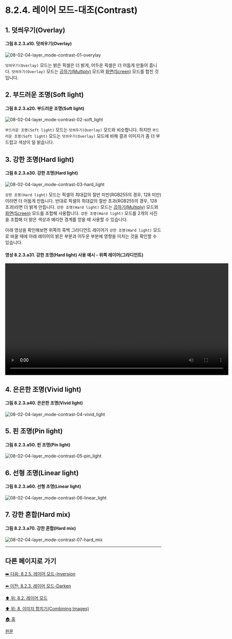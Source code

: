 # 8.2.4. 레이어 모드-대조(Contrast)
## 1. 덧씌우기(Overlay)
#### 그림 8.2.3.a10. 덧씌우기(Overlay)
![08-02-04-layer_mode-contrast-01-overylay](https://github.com/wonder13662/gimp/assets/15767104/9bebd04f-79a3-4588-bc22-7f058bf19732)

`덧씌우기(Overlay)` 모드는 밝은 픽셀은 더 밝게, 어두운 픽셀은 더 어둡게 만들어 줍니다. `덧씌우기(Overlay)` 모드는 [곱하기(Multiply)](https://wonder13662.github.io/gimp/2.10.36_ko/08-02-03-darken-layer-modes.html#3-%EA%B3%B1%ED%95%98%EA%B8%B0multiply) 모드와 [화면(Screen)](https://wonder13662.github.io/gimp/2.10.36_ko/08-02-02-lighten-layer-mode.html#3-%ED%99%94%EB%A9%B4screen) 모드를 합친 것입니다.

## 2. 부드러운 조명(Soft light)
#### 그림 8.2.3.a20. 부드러운 조명(Soft light)
![08-02-04-layer_mode-contrast-02-soft_light](https://github.com/wonder13662/gimp/assets/15767104/8e3e24ba-0476-46ae-b099-00650cff1f3b)

`부드러운 조명(Soft light)` 모드는 `덧씌우기(Overlay)` 모드와 비슷합니다. 하지만 `부드러운 조명(Soft light)` 모드는 `덧씌우기(Overlay)` 모드에 비해 결과 이미지가 좀 더 부드럽고 색상이 덜 밝습니다.

## 3. 강한 조명(Hard light)
#### 그림 8.2.3.a30. 강한 조명(Hard light)
![08-02-04-layer_mode-contrast-03-hard_light](https://github.com/wonder13662/gimp/assets/15767104/3121fc44-fd8a-400c-aecd-b5a353125dd2)

`강한 조명(Hard light)` 모드는 픽셀의 최대값의 절반 미만(RGB255의 경우, 128 미만)이라면 더 어둡게 만듭니다. 반대로 픽셀의 최대값의 절반 초과(RGB255의 경우, 128 초과)라면 더 밝게 만듭니다. `강한 조명(Hard light)` 모드는 [곱하기(Multiply)](https://wonder13662.github.io/gimp/2.10.36_ko/08-02-03-darken-layer-modes.html#3-%EA%B3%B1%ED%95%98%EA%B8%B0multiply) 모드와 [화면(Screen)](https://wonder13662.github.io/gimp/2.10.36_ko/08-02-02-lighten-layer-mode.html#3-%ED%99%94%EB%A9%B4screen) 모드를 조합해 사용합니다. `강한 조명(Hard light)` 모드를 2개의 사진을 조합해 더 밝은 색상과 예리한 경계를 얻을 때 사용할 수 있습니다.

아래 영상을 확인해보면 위쪽의 흑백 그라디언트 레이어가 `강한 조명(Hard light)` 모드로 바꿀 때에 아래 레이어의 밝은 부분과 어두운 부분에 영향을 미치는 것을 확인할 수 있습니다.

#### 영상 8.2.3.a31. 강한 조명(Hard light) 사용 예시 - 위쪽 레이어(그라디언트)
<video controls="controls" width="720" src="https://github.com/wonder13662/gimp/assets/15767104/69459325-9b49-42e8-aa9f-510fae7225f2"></video>

## 4. 은은한 조명(Vivid light)
#### 그림 8.2.3.a40. 은은한 조명(Vivid light)
![08-02-04-layer_mode-contrast-04-vivid_light](https://github.com/wonder13662/gimp/assets/15767104/858763f5-db0d-4246-8de3-ae54d8dd4e3a)

## 5. 핀 조명(Pin light)
#### 그림 8.2.3.a50. 핀 조명(Pin light)
![08-02-04-layer_mode-contrast-05-pin_light](https://github.com/wonder13662/gimp/assets/15767104/1b71a5bf-699b-4f08-86fc-c94ed930f362)

## 6. 선형 조명(Linear light)
#### 그림 8.2.3.a60. 선형 조명(Linear light)
![08-02-04-layer_mode-contrast-06-linear_light](https://github.com/wonder13662/gimp/assets/15767104/8c237518-856d-499e-80b1-5a636b0413cb)

## 7. 강한 혼합(Hard mix)
#### 그림 8.2.3.a70. 강한 혼합(Hard mix)
![08-02-04-layer_mode-contrast-07-hard_mix](https://github.com/wonder13662/gimp/assets/15767104/87b0abaf-9ebe-428f-95e5-8e7a32a644fd)

***

## 다른 페이지로 가기
[➡️ 다음: 8.2.5. 레이어 모드-Inversion](./08-02-05-inversion-layer-modes.md)

[⬅️ 이전: 8.2.3. 레이어 모드-Darken](./08-02-03-darken-layer-modes.md)

[⬆️ 위: 8.2. 레이어 모드](./08-02-00-layer-modes.md)

[⬆️ 위: 8. 이미지 합치기(Combining Images)](./08-00-combining-images.md)

[🏠 홈](./00-home.md)

[원문](https://docs.gimp.org/2.10/ko/layer-mode-group-contrast.html)
